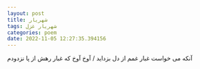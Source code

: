 ```yaml
---
layout: post
title: شهریار
tags: شهریار غزل
categories: poem
date: 2022-11-05 12:27:35.394156
---
```


آنکه می خواست غبار غمم از دل بزداید / آوخ آوخ که غبار رهش از پا نزدودم